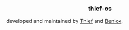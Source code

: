 <h3 align='center'> thief-os </h3>

developed and maintained by
<a href="https://github.com/thief-hub" target="_blank">Thief</a>
and <a href="https://github.com/Beniox" target="_blank">Beniox</a>.



